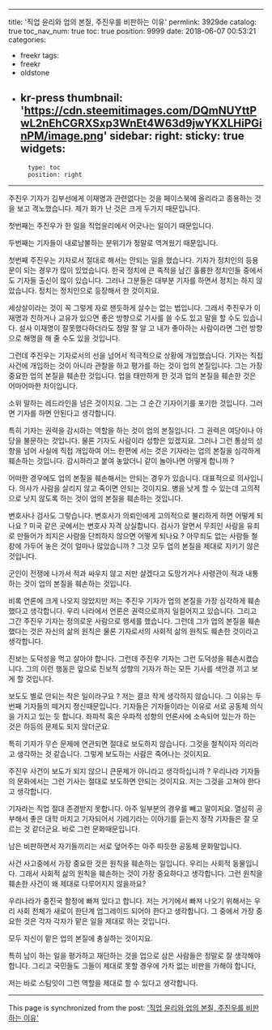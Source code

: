 
---
title: '직업 윤리와 업의 본질, 주진우를 비판하는 이유'
permlink: 3929de
catalog: true
toc_nav_num: true
toc: true
position: 9999
date: 2018-06-07 00:53:21
categories:
- freekr
tags:
- freekr
- oldstone
- kr-press
thumbnail: 'https://cdn.steemitimages.com/DQmNUYttPwL2nEhCGRXSxp3WnEt4W63d9jwYKXLHiPGinPM/image.png'
sidebar:
    right:
        sticky: true
widgets:
    -
        type: toc
        position: right
---


주진우 기자가 김부선에게 이재명과 관련없다는 것을 페이스북에 올리라고 종용하는 것을 보고 격노했습니다. 제가 화가 난 것은 크게 두가지 때문입니다.

첫번째는 주진우가 한 일을 직업윤리에서 어긋나는 일이기 때문입니다. 

두번째는 기자들이 내로남불하는 분위기가 정말로 역겨웠기 때문입니다.

첫번째 주진우는 기자로서 절대로 해서는 안되는 일을 했습니다. 기자가 정치인의 등용문이 되는 경우가 많이 있었습니다. 한국 정치에 큰 족적을 남긴 훌륭한 정치인들 중에서도 기자들 출신이 많이 있습니다. 그러나 그분들은 대부분 기자를 하면서 정치는 하지 않았습니다. 정치는 정치인으로 등장해서 한 것이지요. 

세상살이라는 것이 꼭 그렇게 자로 잰듯하게 살수는 없는 법입니다. 그래서 주진우가 이재명과 친하거나 교유가 있으면 좋은 방향으로 기사를 쓸 수도 있고 말을 할 수도 있습니다. 설사 이재명이 잘못했다하더라도 정말 잘 알 고 내가 좋아하는 사람이라면 그런 방향으로 해명을 해 줄 수도 있을 것입니다.

그런데 주진우는 기자로서의 선을 넘어서 적극적으로 상황에 개입했습니다. 기자는 직접 사건에 개입하는 것이 아니라 관찰을 하고 평가를 하는 것이 업의 본질입니다. 그는 가장 중요한 업의 본질을 훼손한 것입니다. 업을 태만하게 한 것과 업의 본질을 훼손한 것은 어마어마한 차이입니다.  

소위 말하는 레드라인을 넘은 것이지요. 그는 그 순간 기자이기를 포기한 것입니다. 그러면 기자를 하면
안된다고 생각합니다. 

특히 기자는 권력을 감시하는 역할을 하는 것이 업의 본질입니다. 그 권력은 여당이나 야당을 불문하는 것입니다. 물론 기자도 사람이라 성향은 있겠지요. 그러나 그런 통상의 성향을 넘어 사실에 직접 개입하여 어느 한편에 서는 것은 기자라는 업의 본질을 심각하게 훼손하는 것입니다. 감시하라고 붙여 놓았더니 같이 놀아나면 어떻게 합니까 ?

어떠한 경우에도 업의 본질을 훼손해서는 안되는 경우가 있습니다. 대표적으로 의사입니다. 의사가 사람을 살리지 않고 죽이면 안되는 것이지요. 병을 낫게 할 수 있는데 고의적으로 낫지 않도록 하는 것이 업의 본질을 훼손하는 것입니다. 

변호사나 검사도 그렇습니다. 변호사가 의뢰인에게 고의적으로 불리하게 하면 어떻게 되나요 ? 미국 같은 곳에서는 변호사 자격 상실합니다. 검사가 알면서 무죄인 사람을 유죄로 만들어가 죄지은 사람을 단죄하지 않으면 어떻게 되나요 ? 아무죄도 없는 사람들 철창에 가두어 놓은 것이 얼마나 많았습니까 ? 그것 모두 업의 본질을 제대로 지키기 않은 것입니다. 

군인이 전쟁에 나가서 적과 싸우지 않고 저만 살겠다고 도망가거나 사령관이 적과 내통하는 것이 업의 본질을 훼손하는 것입니다. 

비록 언론에 크게 나오지 않았지만 저는 주진우 기자가 업의 본질을 가장 심각하게 훼손했다고 생각합니다. 우리 나라에서 언론은 권력으로까지 일컬어지고 있습니다. 그리고 그간 주진우 기자는 정의로운 사람으로 행세를 했습니다. 그런데 그가 업의 본질을 훼손했다는 것은 자신의 삶의 원칙은 물론 기자로서의 사회적 삶의 원칙도 훼손한 것이라고 생각합니다.

진보는 도덕성을 먹고 살아야 합니다. 그런데 주진우 기자는 그런 도덕성을 훼손시켰습니다. 그의 이런 행동은 앞으로 진보적 성향의 기자가 하는 모든 기사를 색안경 끼고 보게 할 것입니다. 

보도도 별로 안되는 작은 일이라구요 ? 저는 결코 작게 생각하지 않습니다. 그 이유는 두번째 기자들의 떼거지 정신때문입니다. 기자들은 기자들이라는 이유로 서로 공동체 의식을 가지고 있는 듯 합니다. 좌파적 혹은 우파적 성향의 언론사에 소속되어 있는가 하는 것은 하등의 문제도 되지 않더군요. 

특히 기자가 무슨 문제에 연관되면 절대로 보도하지 않습니다. 그것을 철칙이자 의리라고 생각하는 것 같습니다. 그렇게 보도하는 사람은 죽어나는 것이지요.

주진우 사건이 보도가 되지 않으니 큰문제가 아니라고 생각하십니까  ? 우리나라 기자들의 문화에서는 그런 기사는 절대로 보도하면 안되는 것이지요. 저는 그것을 고쳐야 한다고 생각합니다. 

기자라는 직업 절대 존경받지 못합니다. 아주 일부분의 경우를 빼고 말이지요. 열심히 공부해서 좋은 대학 마치고 기자되어서 기레기라는 이야기를 듣는지 정작 기자들은 잘 모르는 것 같더군요.
바로 그런 문화때문입니다. 

남은 비판하면서 자기들끼리는 서로 덮어주는 아주 따듯한 공동체 문화말입니다.

사건 사고중에서 가장 중요한 것은 원칙을 훼손하는 일입니다. 우리는 사회적 동물입니다. 그래서 사회적 삶의 원칙을 훼손하는 것이 가장 중요하다고 생각합니다. 그런 원칙을 훼손한 사건이 왜 제대로 다루어지지 않을까요? 

우리나라가 중진국 함정에 빠져 있다고 합니다. 저는 거기에서 빠져 나오기 위해서는 우리 사회 전체가 새로이 한단계 업그레이드 되어야 한다고 생각합니다. 그 중에서 가장 중요한 것은 각자 각자가 맡은 일을 제대로 하는 것입니다. 

모두 자신이 맡은 업의 본질에 충실하는 것이지요.

특히 남이 하는 일을 평가하고 재단하는 것을 업으로 삼은 사람들은 정말로 잘 생각해야 합니다. 그리고 국민들도 그들이 제대로 못할 경우에 가차 없는 비판을 가해야 합니다, 

저는 바로 스팀잇이 그런 역할을 제대로 할 수 있다고 생각합니다.

- - -

This page is synchronized from the post: ['직업 윤리와 업의 본질, 주진우를 비판하는 이유'](https://steemit.com/@oldstone/3929de)
